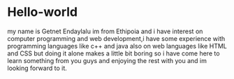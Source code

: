 # Hello-world
my name is Getnet Endaylalu im from Ethipoia and i have interest on computer programming and web development,i have some experience
with programming languages like c++ and java also on web languages like HTML and CSS but doing it alone makes a little bit boring so i have come here to learn something  from you guys and enjoying the rest with you and im looking forward to it.
